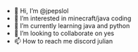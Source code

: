 - 👋 Hi, I’m @jpepslol
- 👀 I’m interested in minecraft/java coding
- 🌱 I’m currently learning java and python
- 💞️ I’m looking to collaborate on yes
- 📫 How to reach me discord julian 

<!---
jpepslol/jpepslol is a ✨ special ✨ repository because its `README.md` (this file) appears on your GitHub profile.
You can click the Preview link to take a look at your changes.
--->
